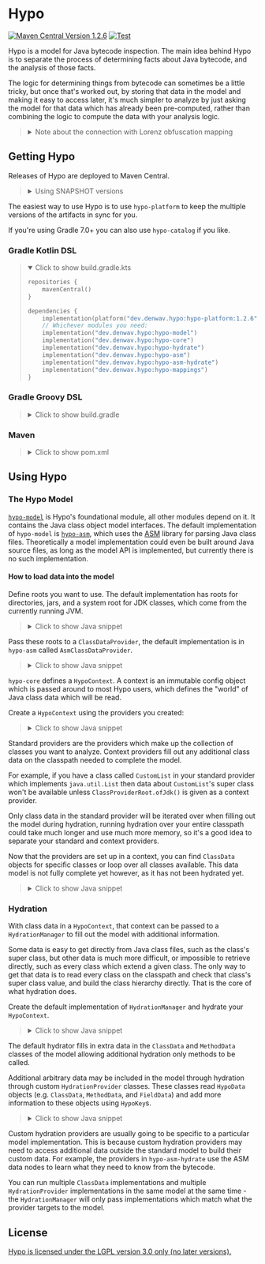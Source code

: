 Hypo
====

[![Maven Central Version 1.2.6](https://img.shields.io/badge/Maven_Central-1.2.6-blue?logo=apache-maven&style=flat)](https://search.maven.org/search?q=g:dev.denwav.hypo)
[![Test](https://github.com/DenWav/Hypo/actions/workflows/test.yml/badge.svg?branch=main)](https://github.com/DenWav/Hypo/actions/workflows/test.yml)

Hypo is a model for Java bytecode inspection. The main idea behind Hypo is to separate the process of determining
facts about Java bytecode, and the analysis of those facts.

The logic for determining things from bytecode can sometimes be a little tricky, but once that's worked out, by storing
that data in the model and making it easy to access later, it's much simpler to analyze by just asking the model for
that data which has already been pre-computed, rather than combining the logic to compute the data with your analysis
logic.

> <details>
> <summary>Note about the connection with Lorenz obfuscation mapping</summary>
>
> Hypo is not tied to Java obfuscation mapping analysis, but the primary purpose for Hypo is in the `hypo-mappings` module
> which uses Hypo and Lorenz for Java obfuscation mapping analysis using Hypo's bytecode analytical model. This is the
> only module (except for `hypo-test`) which uses Lorenz and the rest of Hypo can be used independently of that.
> </details>

## Getting Hypo

Releases of Hypo are deployed to Maven Central.

> <details>
> <summary>Using SNAPSHOT versions</summary>
> 
> You can also use the latest SNAPSHOT commit to `main` with Sonatype's snapshot repo:
> 
> ```kotlin
> repositories {
>     maven("https://s01.oss.sonatype.org/content/repositories/snapshots/")
> }
> ```
> </details>

The easiest way to use Hypo is to use `hypo-platform` to keep the multiple versions of the artifacts in sync for you.

If you're using Gradle 7.0+ you can also use `hypo-catalog` if you like.

### Gradle Kotlin DSL

> <details open>
> <summary>Click to show build.gradle.kts</summary>
> 
> ```kotlin
> repositories {
>     mavenCentral()
> }
> 
> dependencies {
>     implementation(platform("dev.denwav.hypo:hypo-platform:1.2.6"))
>     // Whichever modules you need:
>     implementation("dev.denwav.hypo:hypo-model")
>     implementation("dev.denwav.hypo:hypo-core")
>     implementation("dev.denwav.hypo:hypo-hydrate")
>     implementation("dev.denwav.hypo:hypo-asm")
>     implementation("dev.denwav.hypo:hypo-asm-hydrate")
>     implementation("dev.denwav.hypo:hypo-mappings")
> }
> ```
> </details>

### Gradle Groovy DSL

> <details>
> <summary>Click to show build.gradle</summary>
> 
> ```groovy
> repositories {
>     mavenCentral()
> }
> 
> dependencies {
>     implementation platform('dev.denwav.hypo:hypo-platform:1.2.6')
>     // Whichever modules you need:
>     implementation 'dev.denwav.hypo:hypo-model'
>     implementation 'dev.denwav.hypo:hypo-core'
>     implementation 'dev.denwav.hypo:hypo-hydrate'
>     implementation 'dev.denwav.hypo:hypo-asm'
>     implementation 'dev.denwav.hypo:hypo-asm-hydrate'
>     implementation 'dev.denwav.hypo:hypo-mappings'
> }
> ```
> </details>

### Maven

> <details>
> <summary>Click to show pom.xml</summary>
> 
> ```xml
> <project>
>     <dependencyManagement>
>         <dependencies>
>             <dependency>
>                 <groupId>dev.denwav.hypo</groupId>
>                 <artifactId>hypo-platform</artifactId>
>                 <version>1.2.6</version>
>             </dependency>
>         </dependencies>
>     </dependencyManagement>
> 
>     <!-- Whichever modules you need -->
>     <dependencies>
>         <dependency>
>             <groupId>dev.denwav.hypo</groupId>
>             <artifactId>hypo-model</artifactId>
>         </dependency>
>         <dependency>
>             <groupId>dev.denwav.hypo</groupId>
>             <artifactId>hypo-core</artifactId>
>         </dependency>
>         <dependency>
>             <groupId>dev.denwav.hypo</groupId>
>             <artifactId>hypo-hydrate</artifactId>
>         </dependency>
>         <dependency>
>             <groupId>dev.denwav.hypo</groupId>
>             <artifactId>hypo-asm</artifactId>
>         </dependency>
>         <dependency>
>             <groupId>dev.denwav.hypo</groupId>
>             <artifactId>hypo-asm-hydrate</artifactId>
>         </dependency>
>         <dependency>
>             <groupId>dev.denwav.hypo</groupId>
>             <artifactId>hypo-mappings</artifactId>
>         </dependency>
>     </dependencies>
> </project>
> ```
> </details>

## Using Hypo

### The Hypo Model

[`hypo-model`](hypo-model) is Hypo's foundational module, all other modules depend on it. It contains the Java class
object model interfaces. The default implementation of `hypo-model` is [`hypo-asm`](hypo-asm), which uses the
[ASM](https://asm.ow2.io/) library for parsing Java class files. Theoretically a model implementation could even be
built around Java source files, as long as the model API is implemented, but currently there is no such implementation.

#### How to load data into the model

Define roots you want to use. The default implementation has roots for directories, jars, and a system root for JDK
classes, which come from the currently running JVM.

> <details>
> <summary>Click to show Java snippet</summary>
> 
> ```java
> import dev.denwav.hypo.model.ClassProviderRoot;
> import java.nio.file.Path;
> import java.nio.file.Paths;
> 
> public class Example {
>     public static void main(String[] args) {
>         Path dirPath = Paths.get("someDir");
>         Path jarPath = Paths.get("someJar");
> 
>         try (
>             ClassProviderRoot dirRoot = ClassProviderRoot.fromDir(dirPath);
>             ClassProviderRoot jarRoot = ClassProviderRoot.fromJar(jarPath);
>             ClassProviderRoot jdkRoot = ClassProviderRoot.ofJdk()
>         ) {
>             ...
>         }
>     }
> }
> ```
> </details>

Pass these roots to a `ClassDataProvider`, the default implementation is in `hypo-asm` called `AsmClassDataProvider`.

> <details>
> <summary>Click to show Java snippet</summary>
> 
> ```java
> import dev.denwav.hypo.asm.AsmClassDataProvider;
> import dev.denwav.hypo.model.ClassDataProvider;
> import dev.denwav.hypo.model.ClassProviderRoot;
> 
> public class Example {
>     public static void main(String[] args) {
>         try (ClassDataProvider provider = AsmClassDataProvider.of(ClassProviderRoot.ofJdk())) {
>             ...
>         }
>     }
> }
> ```
> </details>

`hypo-core` defines a `HypoContext`. A context is an immutable config object which is passed around to most Hypo users,
which defines the "world" of Java class data which will be read.

Create a `HypoContext` using the providers you created:

> <details>
> <summary>Click to show Java snippet</summary>
> 
> ```java
> import dev.denwav.hypo.asm.AsmClassDataProvider;
> import dev.denwav.hypo.core.HypoContext;
> import dev.denwav.hypo.model.ClassProviderRoot;
> import java.nio.file.Path;
> import java.nio.file.Paths;
> 
> public class Example {
>     public static void main(String[] args) {
>         Path jarPath = Paths.get("someDir");
>         try (
>             HypoContext context = HypoContext.builder()
>                 .withProvider(AsmClassDataProvider.of(ClassProviderRoot.fromJar(jarPath)))
>                 .withContextProvider(AsmClassDataProvider.of(ClassProviderRoot.ofJdk()))
>                 .build()
>         ) {
>             ...
>         }
>     }
> }
> ```
> </details>

Standard providers are the providers which make up the collection of classes you want to analyze. Context providers
fill out any additional class data on the classpath needed to complete the model.

For example, if you have a class called `CustomList` in your standard provider which implements `java.util.List` then
data about `CustomList`'s super class won't be available unless `ClassProviderRoot.ofJdk()` is given as a context
provider.

Only class data in the standard provider will be iterated over when filling out the model during hydration, running
hydration over your entire classpath could take much longer and use much more memory, so it's a good idea to separate
your standard and context providers.

Now that the providers are set up in a context, you can find `ClassData` objects for specific classes or loop over all
classes available. This data model is not fully complete yet however, as it has not been hydrated yet.

> <details>
> <summary>Click to show Java snippet</summary>
> 
> ```java
> import dev.denwav.hypo.asm.AsmClassDataProvider;
> import dev.denwav.hypo.core.HypoContext;
> import dev.denwav.hypo.model.ClassProviderRoot;
> import java.nio.file.Path;
> import java.nio.file.Paths;
> 
> public class Example {
>     public static void main(String[] args) {
>         Path jarPath = Paths.get("someDir");
>         try (
>             HypoContext context = HypoContext.builder()
>                     .withProvider(AsmClassDataProvider.of(ClassProviderRoot.fromJar(jarPath)))
>                     .withContextProvider(AsmClassDataProvider.of(ClassProviderRoot.ofJdk()))
>                     .build()
>         ) {
>             ClassData exampleClassData = context.getProvider().findClass("com.example.ExampleClass");
>             for (ClassData classData : this.context.getProvider().allClasses()) {
>                 System.out.println(classData);
>             }
>         }
>     }
> }
> ```
> </details>

### Hydration

With class data in a `HypoContext`, that context can be passed to a `HydrationManager` to fill out the model with
additional information.

Some data is easy to get directly from Java class files, such as the class's super class, but other data is much more
difficult, or impossible to retrieve directly, such as every class which extend a given class. The only way to get that
data is to read every class on the classpath and check that class's super class value, and build the class hierarchy
directly. That is the core of what hydration does.

Create the default implementation of `HydrationManager` and hydrate your `HypoContext`.

> <details>
> <summary>Click to show Java snippet</summary>
> 
> ```java
> import dev.denwav.hypo.core.HypoContext;
> import dev.denwav.hypo.hydrate.HydrationManager;
> 
> public class Example {
>     public static void main(String[] args) {
>         // HypoContext building omitted for brevity
>         try (HypoContext context = HypoContext.buidler().build()) {
>             HydrationManager.createDefault().hydrate(context);
>         }
>     }
> }
> ```
> </details>

The default hydrator fills in extra data in the `ClassData` and `MethodData` classes of the model allowing additional
hydration only methods to be called.

Additional arbitrary data may be included in the model through hydration through custom `HydrationProvider` classes.
These classes read `HypoData` objects (e.g. `ClassData`, `MethodData`, and `FieldData`) and add more information to
these objects using `HypoKey`s.

> <details>
> <summary>Click to show Java snippet</summary>
> 
> ```java
> import dev.denwav.hypo.asm.hydrate.BridgeMethodHydrator;
> import dev.denwav.hypo.core.HypoContext;
> import dev.denwav.hypo.hydrate.generic.HypoHydration;
> import dev.denwav.hypo.hydrate.HydrationManager;
> 
> public class Example {
>     public static void main(String[] args) {
>         // HypoContext building omitted for brevity
>         try (HypoContext context = HypoContext.buidler().build()) {
>             HydrationManager.createDefault()
>                     .register(BridgeMethodHydrator.create())
>                     .hydrate(context);
> 
>             // Get additional data out of the model provided by the BridgeMethodHydrator
>             MethodData syntheticTargetMethod = context.getProvider()
>                     .findClass("com.example.ExampleClass")
>                     .methods("someMethod")
>                     .get(0)
>                     .get(HypoHydration.SYNTHETIC_TARGET);
>         }
>     }
> }
> ```
> </details>

Custom hydration providers are usually going to be specific to a particular model implementation. This is because custom
hydration providers may need to access additional data outside the standard model to build their custom data. For
example, the providers in `hypo-asm-hydrate` use the ASM data nodes to learn what they need to know from the bytecode.

You can run multiple `ClassData` implementations and multiple `HydrationProvider` implementations in the same model at
the same time - the `HydrationManager` will only pass implementations which match what the provider targets to the
model.

## License

[Hypo is licensed under the LGPL version 3.0 only (no later versions).](COPYING.lesser)
